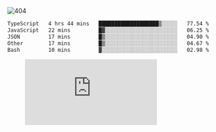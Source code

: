![404](https://user-images.githubusercontent.com/378023/89412096-6f759d80-d761-11ea-8c57-84b30ef3f2b1.png)

<!--START_SECTION:waka-->

```txt
TypeScript   4 hrs 44 mins   ███████████████████▒░░░░░   77.54 %
JavaScript   22 mins         █▓░░░░░░░░░░░░░░░░░░░░░░░   06.25 %
JSON         17 mins         █▒░░░░░░░░░░░░░░░░░░░░░░░   04.90 %
Other        17 mins         █▒░░░░░░░░░░░░░░░░░░░░░░░   04.67 %
Bash         10 mins         ▓░░░░░░░░░░░░░░░░░░░░░░░░   02.98 %
```

<!--END_SECTION:waka-->
<figure><embed src="https://wakatime.com/share/@018b853e-267a-435d-a858-33e2b098b9d7/f3c3aa68-553a-4373-a9f9-2d456f62f780.svg"></embed></figure>
